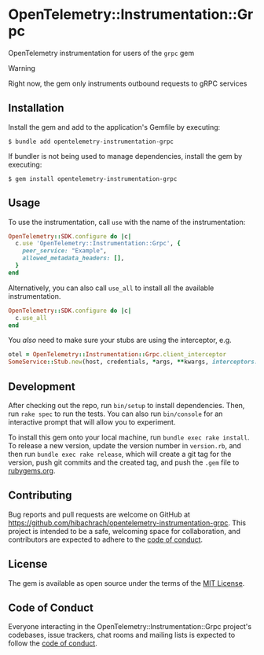 # OpenTelemetry::Instrumentation::Grpc

OpenTelemetry instrumentation for users of the `grpc` gem

> [!WARNING]
> Right now, the gem only instruments outbound requests to gRPC services

## Installation

Install the gem and add to the application's Gemfile by executing:

    $ bundle add opentelemetry-instrumentation-grpc

If bundler is not being used to manage dependencies, install the gem by executing:

    $ gem install opentelemetry-instrumentation-grpc

## Usage

To use the instrumentation, call `use` with the name of the instrumentation:

```ruby
OpenTelemetry::SDK.configure do |c|
  c.use 'OpenTelemetry::Instrumentation::Grpc', {
    peer_service: "Example",
    allowed_metadata_headers: [],
  }
end
```

Alternatively, you can also call `use_all` to install all the available
instrumentation.

```ruby
OpenTelemetry::SDK.configure do |c|
  c.use_all
end
```

You *also* need to make sure your stubs are using the interceptor, e.g.

```ruby
otel = OpenTelemetry::Instrumentation::Grpc.client_interceptor
SomeService::Stub.new(host, credentials, *args, **kwargs, interceptors: [otel])
```

## Development

After checking out the repo, run `bin/setup` to install dependencies. Then, run `rake spec` to run the tests. You can also run `bin/console` for an interactive prompt that will allow you to experiment.

To install this gem onto your local machine, run `bundle exec rake install`. To release a new version, update the version number in `version.rb`, and then run `bundle exec rake release`, which will create a git tag for the version, push git commits and the created tag, and push the `.gem` file to [rubygems.org](https://rubygems.org).

## Contributing

Bug reports and pull requests are welcome on GitHub at https://github.com/hibachrach/opentelemetry-instrumentation-grpc. This project is intended to be a safe, welcoming space for collaboration, and contributors are expected to adhere to the [code of conduct](https://github.com/[USERNAME]/opentelemetry-instrumentation-grpc/blob/main/CODE_OF_CONDUCT.md).

## License

The gem is available as open source under the terms of the [MIT License](https://opensource.org/licenses/MIT).

## Code of Conduct

Everyone interacting in the OpenTelemetry::Instrumentation::Grpc project's codebases, issue trackers, chat rooms and mailing lists is expected to follow the [code of conduct](https://github.com/[USERNAME]/opentelemetry-instrumentation-grpc/blob/main/CODE_OF_CONDUCT.md).
